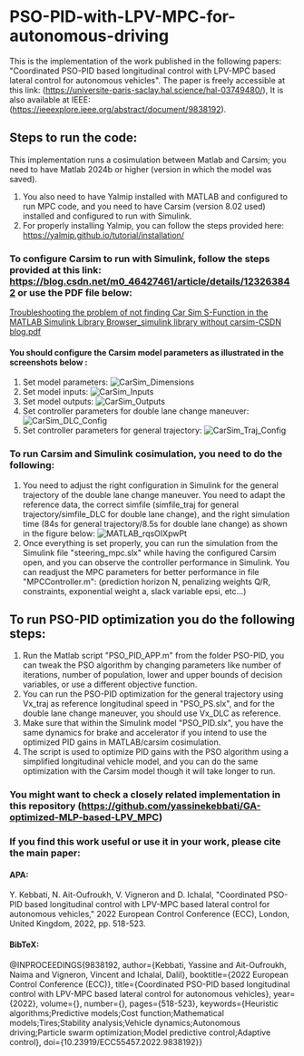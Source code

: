 # PSO-PID-with-LPV-MPC-for-autonomous-driving
This is the implementation of the work published  in the following papers: "Coordinated PSO-PID based longitudinal control with LPV-MPC based lateral control for autonomous vehicles". 
The paper is freely accessible at this link: (https://universite-paris-saclay.hal.science/hal-03749480/), It is also available at IEEE: (https://ieeexplore.ieee.org/abstract/document/9838192). 

## Steps to run the code:
This implementation runs a cosimulation between Matlab and Carsim; you need to have Matlab 2024b or higher (version in which the model was saved). 
1. You also need to have Yalmip installed with MATLAB and configured to run MPC code, and you need to have Carsim (version 8.02 used) installed and configured to run with Simulink.
2. For properly installing Yalmip, you can follow the steps provided here: https://yalmip.github.io/tutorial/installation/
   
### To configure Carsim to run with Simulink, follow the steps provided at this link: https://blog.csdn.net/m0_46427461/article/details/123263842 or use the PDF file below: 
[Troubleshooting the problem of not finding Car Sim S-Function in the MATLAB Simulink Library Browser_simulink library without carsim-CSDN blog.pdf](https://github.com/user-attachments/files/21080578/Troubleshooting.the.problem.of.not.finding.Car.Sim.S-Function.in.the.MATLAB.Simulink.Library.Browser_simulink.library.without.carsim-CSDN.blog.pdf)
#### You should configure the Carsim model parameters as illustrated in the screenshots below : 
1. Set model parameters: ![CarSim_Dimensions](https://github.com/user-attachments/assets/6910f9d8-bae4-4aaa-9779-780d7a15a5b9)
2. Set model inputs: ![CarSim_Inputs](https://github.com/user-attachments/assets/0b6a406d-b23e-4910-9bfe-ccef6d1750ec)
3. Set model outputs: ![CarSim_Outputs](https://github.com/user-attachments/assets/a298daaa-697d-4687-970b-a8be5cd6878c)
4. Set controller parameters for double lane change maneuver: ![CarSim_DLC_Config](https://github.com/user-attachments/assets/9dbcee88-a665-46be-bbd6-84cfa6be358c)
5. Set controller parameters for general trajectory: ![CarSim_Traj_Config](https://github.com/user-attachments/assets/28f0970e-32cc-4db3-87fd-50146c032521)
   
### To run Carsim and Simulink cosimulation, you need to do the following: 
1. You need to adjust the right configuration in Simulink for the general trajectory of the double lane change maneuver. You need to adapt the reference data, the correct simfile (simfile_traj for general trajectory/simfile_DLC for double lane change), and the right simulation time (84s for general trajectory/8.5s for double lane change) as shown in the figure below:
![MATLAB_rqsOIXpwPt](https://github.com/user-attachments/assets/999556ee-befa-4b2b-ac80-4e9cb6f4dce9)
2. Once everything is set properly, you can run the simulation from the Simulink file "steering_mpc.slx" while having the configured Carsim open, and you can observe the controller performance in Simulink. You can readjust the MPC parameters for better performance in file "MPCController.m": (prediction horizon N, penalizing weights Q/R, constraints, exponential weight a, slack variable epsi, etc...) 

## To run PSO-PID optimization you do the following steps:

1. Run the Matlab script "PSO_PID_APP.m" from the folder PSO-PID, you can tweak the PSO algorithm by changing parameters like number of iterations, number of population, lower and upper bounds of decision variables, or use a different objective function.
2. You can run the PSO-PID optimization for the general trajectory using Vx_traj as reference longitudinal speed in  "PSO_PS.slx", and for the double lane change maneuver, you should use Vx_DLC as reference.
3. Make sure that within the Simulink model "PSO_PID.slx", you have the same dynamics for brake and accelerator if you intend to use the optimized PID gains in MATLAB/carsim cosimulation.
4. The script is used to optimize PID gains with the PSO algorithm using a simplified longitudinal vehicle model, and you can do the same optimization with the Carsim model though it will take longer to run.



### You might want to check a closely related implementation in this repository (https://github.com/yassinekebbati/GA-optimized-MLP-based-LPV_MPC)

### If you find this work useful or use it in your work, please cite the main paper:
#### APA:
Y. Kebbati, N. Ait-Oufroukh, V. Vigneron and D. Ichalal, "Coordinated PSO-PID based longitudinal control with LPV-MPC based lateral control for autonomous vehicles," 2022 European Control Conference (ECC), London, United Kingdom, 2022, pp. 518-523.


#### BibTeX:
@INPROCEEDINGS{9838192,
  author={Kebbati, Yassine and Ait-Oufroukh, Naima and Vigneron, Vincent and Ichalal, Dalil},
  booktitle={2022 European Control Conference (ECC)}, 
  title={Coordinated PSO-PID based longitudinal control with LPV-MPC based lateral control for autonomous vehicles}, 
  year={2022},
  volume={},
  number={},
  pages={518-523},
  keywords={Heuristic algorithms;Predictive models;Cost function;Mathematical models;Tires;Stability analysis;Vehicle dynamics;Autonomous driving;Particle swarm optimization;Model predictive control;Adaptive control},
  doi={10.23919/ECC55457.2022.9838192}}


